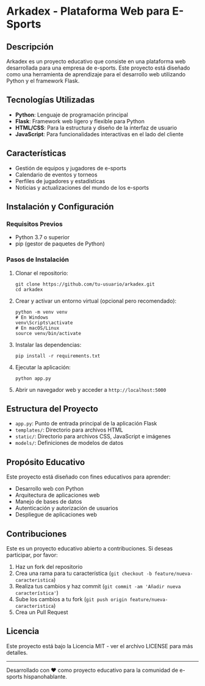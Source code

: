 # Arkadex - Plataforma Web para E-Sports

## Descripción
Arkadex es un proyecto educativo que consiste en una plataforma web desarrollada para una empresa de e-sports. Este proyecto está diseñado como una herramienta de aprendizaje para el desarrollo web utilizando Python y el framework Flask.

## Tecnologías Utilizadas
- **Python**: Lenguaje de programación principal
- **Flask**: Framework web ligero y flexible para Python
- **HTML/CSS**: Para la estructura y diseño de la interfaz de usuario
- **JavaScript**: Para funcionalidades interactivas en el lado del cliente

## Características
- Gestión de equipos y jugadores de e-sports
- Calendario de eventos y torneos
- Perfiles de jugadores y estadísticas
- Noticias y actualizaciones del mundo de los e-sports

## Instalación y Configuración

### Requisitos Previos
- Python 3.7 o superior
- pip (gestor de paquetes de Python)

### Pasos de Instalación
1. Clonar el repositorio:
   ```
   git clone https://github.com/tu-usuario/arkadex.git
   cd arkadex
   ```

2. Crear y activar un entorno virtual (opcional pero recomendado):
   ```
   python -m venv venv
   # En Windows
   venv\Scripts\activate
   # En macOS/Linux
   source venv/bin/activate
   ```

3. Instalar las dependencias:
   ```
   pip install -r requirements.txt
   ```

4. Ejecutar la aplicación:
   ```
   python app.py
   ```

5. Abrir un navegador web y acceder a `http://localhost:5000`

## Estructura del Proyecto
- `app.py`: Punto de entrada principal de la aplicación Flask
- `templates/`: Directorio para archivos HTML
- `static/`: Directorio para archivos CSS, JavaScript e imágenes
- `models/`: Definiciones de modelos de datos

## Propósito Educativo
Este proyecto está diseñado con fines educativos para aprender:
- Desarrollo web con Python
- Arquitectura de aplicaciones web
- Manejo de bases de datos
- Autenticación y autorización de usuarios
- Despliegue de aplicaciones web

## Contribuciones
Este es un proyecto educativo abierto a contribuciones. Si deseas participar, por favor:
1. Haz un fork del repositorio
2. Crea una rama para tu característica (`git checkout -b feature/nueva-caracteristica`)
3. Realiza tus cambios y haz commit (`git commit -am 'Añadir nueva característica'`)
4. Sube los cambios a tu fork (`git push origin feature/nueva-caracteristica`)
5. Crea un Pull Request

## Licencia
Este proyecto está bajo la Licencia MIT - ver el archivo LICENSE para más detalles.

---

Desarrollado con ❤️ como proyecto educativo para la comunidad de e-sports hispanohablante.
